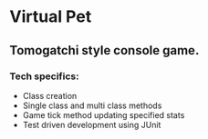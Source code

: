 # Virtual Pet
## Tomogatchi style console game.
### Tech specifics:
<ul>
<li>Class creation</li>
<li>Single class and multi class methods</li>
<li>Game tick method updating specified stats</li>
<li>Test driven development using JUnit</li>  
</ul>
